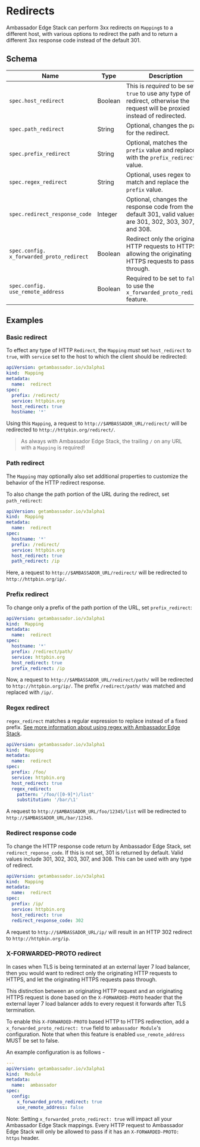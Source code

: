 # Redirects

Ambassador Edge Stack can perform 3xx redirects on `Mapping`s to a different host, with various options to redirect the path and to return a different 3xx response code instead of the default 301.

## Schema

| Name                                      | Type    | Description                                                                                                                      |
| ----------------------------------------- | ------- | -------------------------------------------------------------------------------------------------------------------------------- |
| `spec.host_redirect`                      | Boolean | This is _required_ to be set to `true` to use any type of redirect, otherwise the request will be proxied instead of redirected. |
| `spec.path_redirect`                      | String  | Optional, changes the path for the redirect.                                                                                     |
| `spec.prefix_redirect`                    | String  | Optional, matches the `prefix` value and replaces it with the `prefix_redirect` value.                                           |
| `spec.regex_redirect`                     | String  | Optional, uses regex to match and replace the `prefix` value.                                                                    |
| `spec.redirect_response_code`             | Integer | Optional, changes the response code from the default 301, valid values are 301, 302, 303, 307, and 308.                          |
| `spec.config. x_forwarded_proto_redirect` | Boolean | Redirect only the originating HTTP requests to HTTPS, allowing the originating HTTPS requests to pass through.                   |
| `spec.config. use_remote_address`         | Boolean | Required to be set to `false` to use the `x_forwarded_proto_redirect` feature.                                                   |

## Examples

### Basic redirect

To effect any type of HTTP `Redirect`, the `Mapping` _must_ set `host_redirect` to `true`, with `service` set to the host to which the client should be redirected:

```yaml
apiVersion: getambassador.io/v3alpha1
kind:  Mapping
metadata:
  name:  redirect
spec:
  prefix: /redirect/
  service: httpbin.org
  host_redirect: true
  hostname: '*'
```

Using this `Mapping`, a request to `http://$AMBASSADOR_URL/redirect/` will be redirected to `http://httpbin.org/redirect/`.

> As always with Ambassador Edge Stack, the trailing `/` on any URL with a `Mapping` is required!

### Path redirect

The `Mapping` may optionally also set additional properties to customize the behavior of the HTTP redirect response.

To also change the path portion of the URL during the redirect, set `path_redirect`:

```yaml
apiVersion: getambassador.io/v3alpha1
kind:  Mapping
metadata:
  name:  redirect
spec:
  hostname: '*'
  prefix: /redirect/
  service: httpbin.org
  host_redirect: true
  path_redirect: /ip
```

Here, a request to `http://$AMBASSADOR_URL/redirect/` will be redirected to `http://httpbin.org/ip/`.

### Prefix redirect

To change only a prefix of the path portion of the URL, set `prefix_redirect`:

```yaml
apiVersion: getambassador.io/v3alpha1
kind:  Mapping
metadata:
  name:  redirect
spec:
  hostname: '*'
  prefix: /redirect/path/
  service: httpbin.org
  host_redirect: true
  prefix_redirect: /ip
```

Now, a request to `http://$AMBASSADOR_URL/redirect/path/` will be redirected to `http://httpbin.org/ip/`. The prefix `/redirect/path/` was matched and replaced with `/ip/`.

### Regex redirect

`regex_redirect` matches a regular expression to replace instead of a fixed prefix. [See more information about using regex with Ambassador Edge Stack](rewrites.md#regex_rewrite).

```yaml
apiVersion: getambassador.io/v3alpha1
kind:  Mapping
metadata:
  name:  redirect
spec:
  prefix: /foo/
  service: httpbin.org
  host_redirect: true
  regex_redirect:
    pattern: '/foo/([0-9]*)/list'
    substitution: '/bar/\1'
```

A request to `http://$AMBASSADOR_URL/foo/12345/list` will be redirected to `http://$AMBASSADOR_URL/bar/12345`.

### Redirect response code

To change the HTTP response code return by Ambassador Edge Stack, set `redirect_reponse_code`. If this is not set, 301 is returned by default. Valid values include 301, 302, 303, 307, and 308. This can be used with any type of redirect.

```yaml
apiVersion: getambassador.io/v3alpha1
kind:  Mapping
metadata:
  name:  redirect
spec:
  prefix: /ip/
  service: httpbin.org
  host_redirect: true
  redirect_response_code: 302
```

A request to `http://$AMBASSADOR_URL/ip/` will result in an HTTP 302 redirect to `http://httpbin.org/ip`.

### X-FORWARDED-PROTO redirect

In cases when TLS is being terminated at an external layer 7 load balancer, then you would want to redirect only the originating HTTP requests to HTTPS, and let the originating HTTPS requests pass through.

This distinction between an originating HTTP request and an originating HTTPS request is done based on the `X-FORWARDED-PROTO` header that the external layer 7 load balancer adds to every request it forwards after TLS termination.

To enable this `X-FORWARDED-PROTO` based HTTP to HTTPS redirection, add a `x_forwarded_proto_redirect: true` field to `ambassador Module`'s configuration. Note that when this feature is enabled `use_remote_address` MUST be set to false.

An example configuration is as follows -

```yaml
---
apiVersion: getambassador.io/v3alpha1
kind:  Module
metadata:
  name:  ambassador
spec:
  config:
    x_forwarded_proto_redirect: true
    use_remote_address: false
```

Note: Setting `x_forwarded_proto_redirect: true` will impact all your Ambassador Edge Stack mappings. Every HTTP request to Ambassador Edge Stack will only be allowed to pass if it has an `X-FORWARDED-PROTO: https` header.
